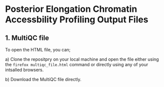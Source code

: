 # Posterior Elongation Chromatin Accessbility Profiling Output Files

## 1. MultiQC file

To open the HTML file, you can;

a) Clone the repositpry on your local machine and open the file either using the ```firefox multiqc_file.html``` command or directly using any of your intsalled browsers.

b) Download the MultiQC file directly.
